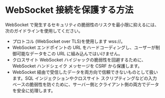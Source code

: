 # WebSocket 接続を保護する方法

WebSocket で発生するセキュリティの脆弱性のリスクを最小限に抑えるには、次のガイドラインを使用してください。

- プロトコル (WebSocket over TLS)を使用します wss://。
- WebSocket エンドポイントの URL をハードコーディングし、ユーザーが制御可能なデータをこの URL に組み込んではいけません。
- クロスサイト WebSocket ハイジャックの脆弱性を回避するために、WebSocket ハンドシェイク メッセージを CSRF から保護します。
- WebSocket 経由で受信したデータを両方向で信頼できないものとして扱います。SQL インジェクションやクロスサイト スクリプティングなどの入力ベースの脆弱性を防ぐために、サーバー側とクライアント側の両方でデータを安全に処理します。
